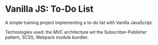 # Vanilla JS: To-Do List

A simple training project implementing a to-do list with Vanilla JavaScript.

Technologies used: the MVC architecture wit the Subscriber-Publisher pattern, SCSS, Webpack module bundler.
